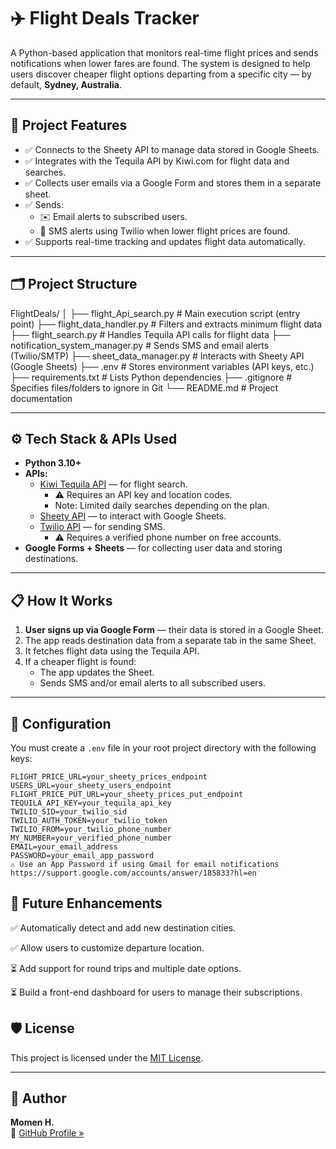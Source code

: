 # ✈️ Flight Deals Tracker

A Python-based application that monitors real-time flight prices and sends notifications when lower fares are found. The system is designed to help users discover cheaper flight options departing from a specific city — by default, **Sydney, Australia**.

---

## 📌 Project Features

- ✅ Connects to the Sheety API to manage data stored in Google Sheets.
- ✅ Integrates with the Tequila API by Kiwi.com for flight data and searches.
- ✅ Collects user emails via a Google Form and stores them in a separate sheet.
- ✅ Sends:
  - ✉️ Email alerts to subscribed users.
  - 📱 SMS alerts using Twilio when lower flight prices are found.
- ✅ Supports real-time tracking and updates flight data automatically.

---

## 🗂️ Project Structure

FlightDeals/
│
├── flight_Api_search.py             # Main execution script (entry point)
├── flight_data_handler.py          # Filters and extracts minimum flight data
├── flight_search.py                # Handles Tequila API calls for flight data
├── notification_system_manager.py  # Sends SMS and email alerts (Twilio/SMTP)
├── sheet_data_manager.py           # Interacts with Sheety API (Google Sheets)
├── .env                            # Stores environment variables (API keys, etc.)
├── requirements.txt                # Lists Python dependencies
├── .gitignore                      # Specifies files/folders to ignore in Git
└── README.md                       # Project documentation

---

## ⚙️ Tech Stack & APIs Used

- **Python 3.10+**
- **APIs:**
  - [Kiwi Tequila API](https://tequila.kiwi.com/portal/login) — for flight search.
    - ⚠️ Requires an API key and location codes.
    - Note: Limited daily searches depending on the plan.
  - [Sheety API](https://sheety.co/) — to interact with Google Sheets.
  - [Twilio API](https://www.twilio.com/) — for sending SMS.
    - ⚠️ Requires a verified phone number on free accounts.
- **Google Forms + Sheets** — for collecting user data and storing destinations.

---

## 📋 How It Works

1. **User signs up via Google Form** — their data is stored in a Google Sheet.
2. The app reads destination data from a separate tab in the same Sheet.
3. It fetches flight data using the Tequila API.
4. If a cheaper flight is found:
   - The app updates the Sheet.
   - Sends SMS and/or email alerts to all subscribed users.

---

## 📍 Configuration

You must create a `.env` file in your root project directory with the following keys:

```dotenv
FLIGHT_PRICE_URL=your_sheety_prices_endpoint
USERS_URL=your_sheety_users_endpoint
FLIGHT_PRICE_PUT_URL=your_sheety_prices_put_endpoint
TEQUILA_API_KEY=your_tequila_api_key
TWILIO_SID=your_twilio_sid
TWILIO_AUTH_TOKEN=your_twilio_token
TWILIO_FROM=your_twilio_phone_number
MY_NUMBER=your_verified_phone_number
EMAIL=your_email_address
PASSWORD=your_email_app_password
⚠️ Use an App Password if using Gmail for email notifications https://support.google.com/accounts/answer/185833?hl=en

```

## 🚀 Future Enhancements
✅ Automatically detect and add new destination cities.

✅ Allow users to customize departure location.

⏳ Add support for round trips and multiple date options.

⏳ Build a front-end dashboard for users to manage their subscriptions.


## 🛡️ License

This project is licensed under the [MIT License](LICENSE).

---

## 🙌 Author

**Momen H.**  
📂 [GitHub Profile »](https://github.com/Momenh2)


